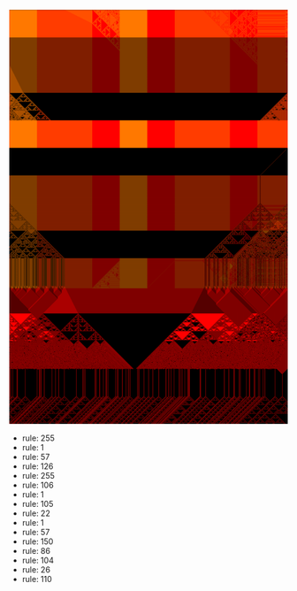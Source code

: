 ![photo](./output.png) 
 * rule: 255
* rule: 1
* rule: 57
* rule: 126
* rule: 255
* rule: 106
* rule: 1
* rule: 105
* rule: 22
* rule: 1
* rule: 57
* rule: 150
* rule: 86
* rule: 104
* rule: 26
* rule: 110
